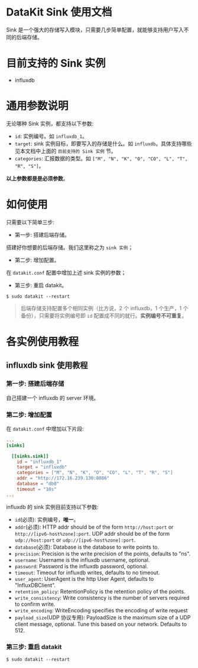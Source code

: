 # DataKit Sink 使用文档

Sink 是一个强大的存储写入模块，只需要几步简单配置，就能够支持用户写入不同的后端存储。

# 目前支持的 Sink 实例

- influxdb

# 通用参数说明

无论哪种 Sink 实例，都支持以下参数:

- `id`: 实例编号。如 `influxdb_1`。
- `target`: sink 实例目标，即要写入的存储是什么。如 `influxdb`。具体支持哪些见本文档中上面的 `目前支持的 Sink 实例` 节。
- `categories`: 汇报数据的类型。如 `["M", "N", "K", "O", "CO", "L", "T", "R", "S"]`。

<b>以上参数都是是必须参数</b>。

# 如何使用

只需要以下简单三步:

- 第一步: 搭建后端存储。

搭建好你想要的后端存储。我们这里称之为 `sink 实例`；

- 第二步: 增加配置。

在 `datakit.conf` 配置中增加上述 sink 实例的参数；

- 第三步: 重启 datakit。

`$ sudo datakit --restart`

>后端存储支持配置多个相同实例（比方说，2 个 influxdb，1 个生产，1 个备份），只需要将实例编号即 `id` 配置成不同的就行。<b>实例编号不可重复</b>。

# 各实例使用教程

## influxdb sink 使用教程

### 第一步: 搭建后端存储

自己搭建一个 influxdb 的 server 环境。

### 第二步: 增加配置

在 `datakit.conf` 中增加以下片段:

```conf
...
[sinks]

  [[sinks.sink]]
    id = "influxdb_1"
    target = "influxdb"
    categories = ["M", "N", "K", "O", "CO", "L", "T", "R", "S"]
    addr = "http://172.16.239.130:8086"
    database = "db0"
    timeout = "10s"
...
```

influxdb 的 sink 实例目前支持以下参数:

- `id`(必须): 实例编号，<b>唯一</b>。
- `addr`(必须): HTTP addr should be of the form `http://host:port` or `http://[ipv6-host%zone]:port`. UDP addr should be of the form `udp://host:port` or `udp://[ipv6-host%zone]:port`.
- `database`(必须): Database is the database to write points to.
- `precision`: Precision is the write precision of the points, defaults to "ns".
- `username`: Username is the influxdb username, optional.
- `password`: Password is the influxdb password, optional.
- `timeout`: Timeout for influxdb writes, defaults to no timeout.
- `user_agent`: UserAgent is the http User Agent, defaults to "InfluxDBClient".
- `retention_policy`: RetentionPolicy is the retention policy of the points.
- `write_consistency`: Write consistency is the number of servers required to confirm write.
- `write_encoding`: WriteEncoding specifies the encoding of write request
- `payload_size`(UDP 协议专用): PayloadSize is the maximum size of a UDP client message, optional. Tune this based on your network. Defaults to 512.

### 第三步: 重启 datakit

`$ sudo datakit --restart`
